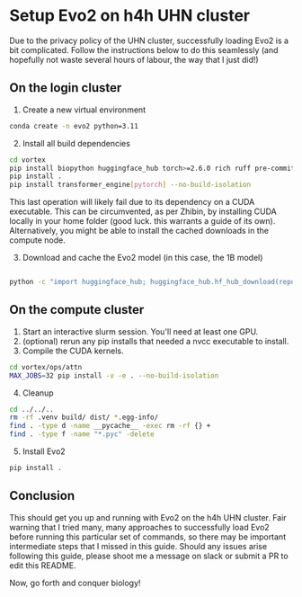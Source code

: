 # Setup Evo2 on h4h UHN cluster

Due to the privacy policy of the UHN cluster, successfully loading Evo2 is a bit complicated. Follow the instructions below to do this seamlessly (and hopefully not waste several hours of labour, the way that I just did!)

## On the login cluster

1. Create a new virtual environment
```bash
conda create -n evo2 python=3.11
```

2. Install all build dependencies
```bash
cd vortex
pip install biopython huggingface_hub torch>=2.6.0 rich ruff pre-commit 
pip install .
pip install transformer_engine[pytorch] --no-build-isolation
```

This last operation will likely fail due to its dependency on a CUDA executable. This can be circumvented, as per Zhibin, by installing CUDA locally in your home folder (good luck. this warrants a guide of its own). Alternatively, you might be able to install the cached downloads in the compute node.

3. Download and cache the Evo2 model (in this case, the 1B model)
```bash

python -c "import huggingface_hub; huggingface_hub.hf_hub_download(repo_id='arcinstitute/evo2_1b_base', filename='evo2_1b_base.pt')"

```

## On the compute cluster

1. Start an interactive slurm session. You'll need at least one GPU.
2. (optional) rerun any pip installs that needed a nvcc executable to install.
2. Compile the CUDA kernels.
```bash
cd vortex/ops/attn
MAX_JOBS=32 pip install -v -e . --no-build-isolation
```
4. Cleanup
```bash
cd ../../..
rm -rf .venv build/ dist/ *.egg-info/
find . -type d -name __pycache__ -exec rm -rf {} +
find . -type f -name "*.pyc" -delete
``````

5. Install Evo2
```bash
pip install .
```

## Conclusion

This should get you up and running with Evo2 on the h4h UHN cluster. Fair warning that I tried many, many approaches to successfully load Evo2 before running this particular set of commands, so there may be important intermediate steps that I missed in this guide. Should any issues arise following this guide, please shoot me a message on slack or submit a PR to edit this README.

Now, go forth and conquer biology!
